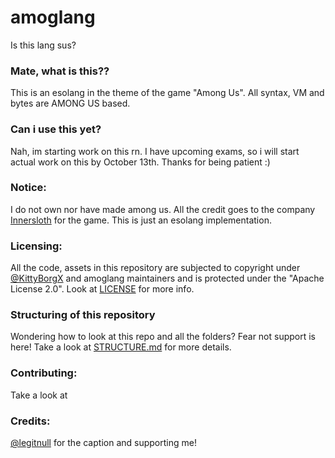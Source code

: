 # amoglang

Is this lang sus?

### Mate, what is this??

This is an esolang in the theme of the game "Among Us". All syntax, VM and bytes are AMONG US based.

### Can i use this yet?

Nah, im starting work on this rn. I have upcoming exams, so i will start actual work on this by October 13th. Thanks for being patient :)

### Notice:

I do not own nor have made among us. All the credit goes to the company [Innersloth](https://www.innersloth.com/) for the game. This is just an esolang implementation.

### Licensing:

All the code, assets in this repository are subjected to copyright under [@KittyBorgX](https://github.com/KittyBorgX) and amoglang maintainers and is protected under the "Apache License 2.0". Look at [LICENSE](https://github.com/KittyBorgX/amoglang/blob/main/LICENSE) for more info.

### Structuring of this repository

Wondering how to look at this repo and all the folders? Fear not support is here!
Take a look at [STRUCTURE.md](https://github.com/KittyBorgX/amoglang/blob/main/documentation/info/STRUCTURE.md) for more details.

### Contributing:

Take a look at

### Credits:

[@legitnull](https://github.com/legitnull) for the caption and supporting me!

